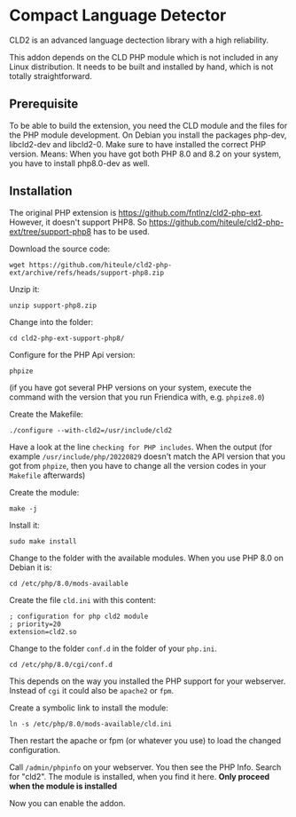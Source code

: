 Compact Language Detector
===
CLD2 is an advanced language dectection library with a high reliability.

This addon depends on the CLD PHP module which is not included in any Linux distribution.
It needs to be built and installed by hand, which is not totally straightforward.

Prerequisite
---
To be able to build the extension, you need the CLD module and the files for the PHP module development.
On Debian you install the packages php-dev, libcld2-dev and libcld2-0.
Make sure to have installed the correct PHP version.
Means: When you have got both PHP 8.0 and 8.2 on your system, you have to install php8.0-dev as well.

Installation
---
The original PHP extension is https://github.com/fntlnz/cld2-php-ext.
However, it doesn't support PHP8.
So https://github.com/hiteule/cld2-php-ext/tree/support-php8 has to be used.

Download the source code:
```
wget https://github.com/hiteule/cld2-php-ext/archive/refs/heads/support-php8.zip
```

Unzip it:
```
unzip support-php8.zip
```

Change into the folder:
```
cd cld2-php-ext-support-php8/
```

Configure for the PHP Api version:
```
phpize
```
(if you have got several PHP versions on your system, execute the command with the version that you run Friendica with, e.g. `phpize8.0`)

Create the Makefile:
```
./configure --with-cld2=/usr/include/cld2
```

Have a look at the line `checking for PHP includes`.
When the output (for example `/usr/include/php/20220829` doesn't match the API version that you got from `phpize`, then you have to change all the version codes in your `Makefile` afterwards)

Create the module:
```
make -j
```

Install it:
```
sudo make install
```

Change to the folder with the available modules. When you use PHP 8.0 on Debian it is:
```
cd /etc/php/8.0/mods-available
```

Create the file `cld.ini` with this content:
```
; configuration for php cld2 module
; priority=20
extension=cld2.so
```

Change to the folder `conf.d` in the folder of your `php.ini`.
```
cd /etc/php/8.0/cgi/conf.d
```
This depends on the way you installed the PHP support for your webserver. Instead of `cgi` it could also be `apache2` or `fpm`.

Create a symbolic link to install the module:
```
ln -s /etc/php/8.0/mods-available/cld.ini
```

Then restart the apache or fpm (or whatever you use) to load the changed configuration.

Call `/admin/phpinfo` on your webserver.
You then see the PHP Info.
Search for "cld2".
The module is installed, when you find it here.
**Only proceed when the module is installed**

Now you can enable the addon.